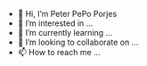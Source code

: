 - 👋 Hi, I’m Peter PePo Porjes
- 👀 I’m interested in ...
- 🌱 I’m currently learning ...
- 💞️ I’m looking to collaborate on ...
- 📫 How to reach me ...

<!---
PeterPorjes/PeterPorjes is a ✨ special ✨ repository because its `README.md` (this file) appears on your GitHub profile.
You can click the Preview link to take a look at your changes.
--->
